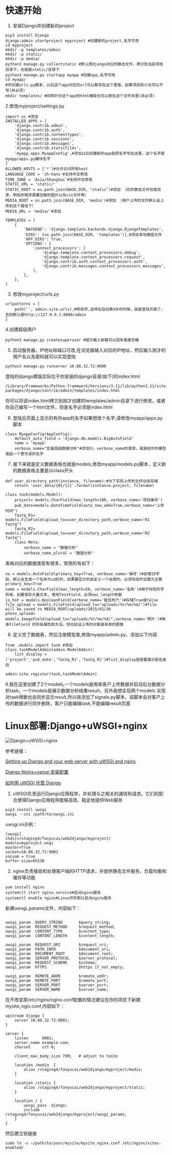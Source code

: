 # 快速开始

1.  安装Django并创建新的project
```{.cs}
pip3 install Django
django-admin startproject myproject #创建新的project,名字可改
cd myproject
mkdir -p templates/admin
mkdir -p static/
mkdir -p media/
python3 manage.py collectstatic #默认把django对应的静态文件，拷贝到当前项目目录下，也就是static/目录下
python3 manage.py startapp myapp #创建app,名字可改
cd myapp/
#可创建urls.py脚本，以后这个app对应的url可以都写在这个里面，如果项目较小也可以不写(非必须)
mkdir templates/ #同样针对这个app的html模版也可以放在这个文件夹里(非必须)
```

2.修改myproject/settings.py
```{.cs}
import os #添加
INSTALLED_APPS = [
    'django.contrib.admin',
    'django.contrib.auth',
    'django.contrib.contenttypes',
    'django.contrib.sessions',
    'django.contrib.messages',
    'django.contrib.staticfiles',
    'myapp.apps.MyappConfig',#添加以后创建新的app就把名字写在这里，这个名字是myapp/apps.py模块名字
]
ALLOWED_HOSTS = ['*']#允许访问所有host
LANGUAGE_CODE = 'zh-hans'#支持中文修改
TIME_ZONE = 'Asia/Shanghai'#支持中文修改
STATIC_URL = 'static/'
STATIC_ROOT = os.path.join(BASE_DIR, "static")#添加 （你的静态文件存放目录，例如你程序需要加载的图片以及css文件等）
MEDIA_ROOT = os.path.join(BASE_DIR, 'media')#添加 （用户上传的文件默认会上传到这个路径下）
MEDIA_URL = 'media/'#添加

TEMPLATES = [
    {
        'BACKEND': 'django.template.backends.django.DjangoTemplates',
        'DIRS': [os.path.join(BASE_DIR, 'templates')],#添加本地模版文件
        'APP_DIRS': True,
        'OPTIONS': {
            'context_processors': [
                'django.template.context_processors.debug',
                'django.template.context_processors.request',
                'django.contrib.auth.context_processors.auth',
                'django.contrib.messages.context_processors.messages',
            ],
        },
    },
]
```

3.  修改myproject/urls.py
```{.cs}
urlpatterns = [
    path('', admin.site.urls),#修改项,这样在启动第4步的时候，就是登陆页面了，否则默认是http://127.0.0.1:8000/admin
]
```

4.创建超级用户
```{.cs}
python3 manage.py createsuperuser #提示输入邮箱可以回车直接忽略
```

5.  启动服务器，IP地址和端口可改,在浏览器输入对应的IP地址，然后输入刚才的用户名以及密码就可以实现登陆
```{.cs}
python3 manage.py runserver 10.88.32.72:9000
```
登陆的django模版实际位于你安装的django目录(如下)的index.html
```{.cs}
/Library/Frameworks/Python.framework/Versions/3.11/lib/python3.11/site-packages/django/contrib/admin/templates/index.html
```
你可以将该index.html拷贝到刚才创建的templates/admin目录下进行修改，或者你自己编写一个html文件，但是名字必须是index.html

6.  登陆后页面上显示的有你app的名字如果想改个名字,请修改myapp/apps.py脚本
```{.cs}
class MyappConfig(AppConfig):
    default_auto_field = 'django.db.models.BigAutoField'
    name = 'myapp'
    verbose_name="宏基因组数据分析"#添加行，verbose_name的意思，就是给你的模型类起一个更可读的名字
```

7. 接下来就是定义数据表格也就是models,修改myapp/models.py脚本，定义新的数据表格主要是以class开头
```{.cs}
def user_directory_path(instance, filename):#为了实现上传的文件动态存储
    return 'user_data/{0}/{1}'.format(instance.project, filename)

class task(models.Model):
    project= models.CharField(max_length=100, verbose_name='项目编号')
    pub_date=models.DateTimeField(auto_now_add=True,verbose_name="上传时间")
    fastq_R1= models.FileField(upload_to=user_directory_path,verbose_name="R1 fastq")
    fastq_R2= models.FileField(upload_to=user_directory_path,verbose_name="R2 fastq")
    class Meta:
        verbose_name = "数据分析"
        verbose_name_plural = "数据分析"
```
表格对应的数据类型有很多，常用的有如下：
```{.cs}
no = models.AutoField(primary_key=True, verbose_name='编号')#自增ID字段，默认会生成一个名称为id的列，如果要显示的自定义一个自增列，必须将给列设置为主键 primary_key=True
name = models.CharField(max_length=50, verbose_name='名称')#用于较短的字符串，如要保存大量文本, 使用TextField。必须max_length参数
is_hot = models.BooleanField(verbose_name='是否热门')#存储True或False
file_upload = models.FileField(upload_to="uploads/%Y/%m/%d/")#file will be saved to MEDIA_ROOT/uploads/2015/01/30
photo_upload= models.ImageField(upload_to="uploads/%Y/%m/%d/",verbose_name='照片')#继承FileField 的所有属性和方法，但也验证上传的对象是有效的图像
```

8. 定义完了数据表，然后注册模型类,修改myapp/admin.py，添加以下内容
```{.cs}
from .models import task #添加
class taskModelAdmin(admin.ModelAdmin):
    list_display = ('project','pub_date','fastq_R1','fastq_R2')#list_display就是要展示那些条目

admin.site.register(task,taskModelAdmin)
```

9.我在这里创建了2个models,一个models是用来客户上传数据并启动后台数据分析task，一个models是展示数据分析结果result，另外我想实现两个models
实现对task增删也会同步显示result,所以我添加了signals.py脚本，该脚本会对客户上传的数据进行同步删除，客户只能编辑task,不能编辑result页面



# Linux部署:Django+uWSGI+nginx

![Django+uWSGI+nginx](./Django+uWSGI+nginx.png)

参考链接：

[Setting up Django and your web server with uWSGI and nginx](https://uwsgi-docs.readthedocs.io/en/latest/tutorials/Django_and_nginx.html)

[Django Nginx+uwsgi 安装配置](https://www.runoob.com/django/django-nginx-uwsgi.html)

[如何用 uWSGI 托管 Django](https://docs.djangoproject.com/zh-hans/5.0/howto/deployment/wsgi/uwsgi/#)

1. uWSGI负责运行Django应用程序，并处理与之相关的通信和请求。它们的配合使得Django应用程序能够高效、稳定地提供Web服务
```{.cs}
pip3 install uwsgi
uwsgi --ini /path/to/uwsgi.ini
```
uwsgi.ini示例：
```{.cs}
[uwsgi]
chdir=/staging4/fanyucai/web2django/myproject/
module=myproject.wsgi
master=True
socket=10.88.32.72:9003
vacuum = true
buffer-size=65536
```

2. nginx负责接收和处理客户端的HTTP请求，并提供静态文件服务、负载均衡和缓存等功能
```{.cs}
yum install nginx
systemctl start nginx.service#启动nginx服务
systemctl enable nginx#Linux开机默认启动nginx服务
```
新建uwsgi_params文件，内容如下：
```{.cs}

uwsgi_param  QUERY_STRING       $query_string;
uwsgi_param  REQUEST_METHOD     $request_method;
uwsgi_param  CONTENT_TYPE       $content_type;
uwsgi_param  CONTENT_LENGTH     $content_length;

uwsgi_param  REQUEST_URI        $request_uri;
uwsgi_param  PATH_INFO          $document_uri;
uwsgi_param  DOCUMENT_ROOT      $document_root;
uwsgi_param  SERVER_PROTOCOL    $server_protocol;
uwsgi_param  REQUEST_SCHEME     $scheme;
uwsgi_param  HTTPS              $https if_not_empty;

uwsgi_param  REMOTE_ADDR        $remote_addr;
uwsgi_param  REMOTE_PORT        $remote_port;
uwsgi_param  SERVER_PORT        $server_port;
uwsgi_param  SERVER_NAME        $server_name;
```

在不改变原/etc/nginx/nginx.conf配置的情况建议在你的项目下新建mysite_ngix.conf,内容如下：
```{.cs}
upstream django {
    server 10.88.32.72:9001;
}

server {
    listen      9002;
    server_name example.com;
    charset     utf-8;

    client_max_body_size 75M;   # adjust to taste

    location /media  {
        alias /staging4/fanyucai/web2django/myproject/media;
    }

    location /static {
        alias /staging4/fanyucai/web2django/myproject/static;
    }

    location / {
        uwsgi_pass  django;
        include     /staging4/fanyucai/web2django/myproject/uwsgi_params;
    }
}
```
然后建立软链接
```{.cs}
sudo ln -s ~/path/to/your/mysite/mysite_nginx.conf /etc/nginx/sites-enabled/
```